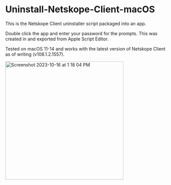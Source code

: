 # Uninstall-Netskope-Client-macOS
This is the Netskope Client uninstaller script packaged into an app.

Double click the app and enter your password for the prompts. This was created in and exported from Apple Script Editor.

Tested on macOS 11-14 and works with the latest version of Netskope Client as of writing (v108.1.2.1557).

<img width="370" alt="Screenshot 2023-10-16 at 1 18 04 PM" src="https://github.com/TheMacGamer92/Uninstall-Netskope-Client-macOS/assets/145491705/70fcf67c-20da-48b5-91ff-50a712f9be4e">
